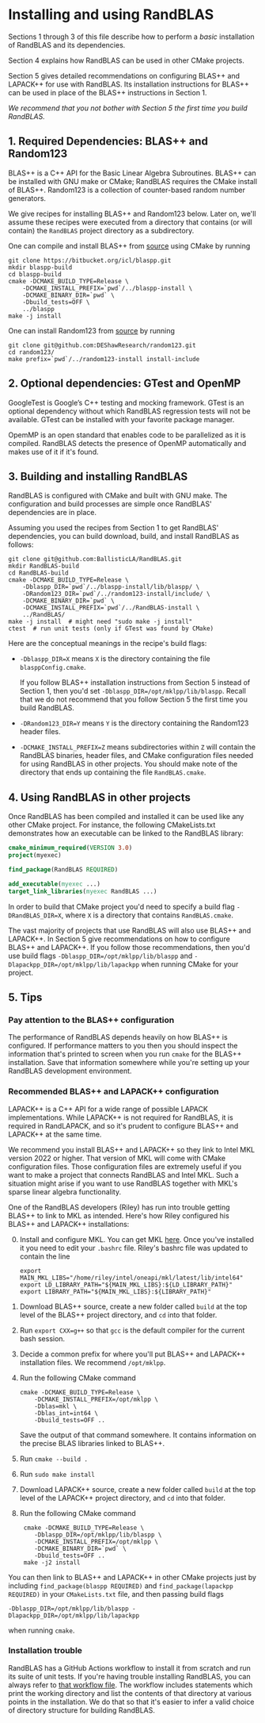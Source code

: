 
# Installing and using RandBLAS

Sections 1 through 3 of this file describe how to perform a *basic* installation
of RandBLAS and its dependencies.

Section 4 explains how RandBLAS can be used in other CMake projects.

Section 5 gives detailed recommendations on configuring BLAS++ and LAPACK++
for use with RandBLAS.
Its installation instructions for BLAS++ can be used in place
of the BLAS++ instructions in Section 1.

*We recommend that you not bother with Section 5 the first time you build RandBLAS.*


## 1. Required Dependencies: BLAS++ and Random123

BLAS++ is a C++ API for the Basic Linear Algebra Subroutines.
BLAS++ can be installed with GNU make or CMake;
RandBLAS requires the CMake install of BLAS++. 
Random123 is a collection of counter-based random number generators.

We give recipes for installing BLAS++ and Random123 below.
Later on, we'll assume these recipes were executed from a directory
that contains (or will contain) the ``RandBLAS`` project directory as a subdirectory.

One can compile and install BLAS++ from
[source](https://bitbucket.org/icl/blaspp/src/master/) using CMake by running
```shell
git clone https://bitbucket.org/icl/blaspp.git
mkdir blaspp-build
cd blaspp-build
cmake -DCMAKE_BUILD_TYPE=Release \
    -DCMAKE_INSTALL_PREFIX=`pwd`/../blaspp-install \
    -DCMAKE_BINARY_DIR=`pwd` \ 
    -Dbuild_tests=OFF \
    ../blaspp
make -j install
```

One can install Random123 from
[source](https://github.com/DEShawResearch/random123) by running
```shell
git clone git@github.com:DEShawResearch/random123.git
cd random123/
make prefix=`pwd`/../random123-install install-include
```

## 2. Optional dependencies: GTest and OpenMP

GoogleTest is Google’s C++ testing and mocking framework.  GTest is an optional
dependency without which RandBLAS regression tests will not be available. GTest
can be installed with your favorite package manager.

OpemMP is an open standard that enables code to be parallelized as it is
compiled. RandBLAS detects the presence of OpenMP automatically and makes use of
it if it's found.

## 3. Building and installing RandBLAS

RandBLAS is configured with CMake and built with GNU make.
The configuration and build processes are simple once RandBLAS' dependencies are in place. 

Assuming you used the recipes from Section 1 to get RandBLAS' dependencies,
you can build download, build, and install RandBLAS as follows:

```shell
git clone git@github.com:BallisticLA/RandBLAS.git
mkdir RandBLAS-build
cd RandBLAS-build
cmake -DCMAKE_BUILD_TYPE=Release \
    -Dblaspp_DIR=`pwd`/../blaspp-install/lib/blaspp/ \
    -DRandom123_DIR=`pwd`/../random123-install/include/ \
    -DCMAKE_BINARY_DIR=`pwd` \
    -DCMAKE_INSTALL_PREFIX=`pwd`/../RandBLAS-install \
    ../RandBLAS/
make -j install  # might need "sudo make -j install"
ctest  # run unit tests (only if GTest was found by CMake)
```

Here are the conceptual meanings in the recipe's build flags:

* `-Dblaspp_DIR=X` means `X` is the directory containing the file `blasppConfig.cmake`.
   
    If you follow BLAS++ installation instructions from Section 5 instead of
    Section 1, then you'd set ``-Dblaspp_DIR=/opt/mklpp/lib/blaspp``.
    Recall that we do not recommend that you follow Section 5 the first time you
    build RandBLAS.

* `-DRandom123_DIR=Y` means `Y` is the directory containing the Random123
  header files.

* `-DCMAKE_INSTALL_PREFIX=Z` means subdirectories within `Z` will contain
   the RandBLAS binaries, header files, and CMake configuration files needed
   for using RandBLAS in other projects. You should make note of the directory
   that ends up containing the file ``RandBLAS.cmake``.


## 4. Using RandBLAS in other projects

Once RandBLAS has been compiled and installed it can be used like any other CMake project.
For instance, the following CMakeLists.txt demonstrates how an executable can
be linked to the RandBLAS library:

```cmake
cmake_minimum_required(VERSION 3.0)
project(myexec)

find_package(RandBLAS REQUIRED)

add_executable(myexec ...)
target_link_libraries(myexec RandBLAS ...)
```
In order to build that CMake project you'd need to specify a build flag ``-DRandBLAS_DIR=X``, where ``X`` is a directory that contains ``RandBLAS.cmake``.

The vast majority of projects that use RandBLAS will also use BLAS++ and LAPACK++.
In Section 5 give recommendations on how to configure BLAS++ and LAPACK++.
If you follow those recommendations, then you'd use build flags
``-Dblaspp_DIR=/opt/mklpp/lib/blaspp`` and ``-Dlapackpp_DIR=/opt/mklpp/lib/lapackpp``
when running CMake for your project.

## 5. Tips

### Pay attention to the BLAS++ configuration

The performance of RandBLAS depends heavily on how BLAS++ is configured.
If performance matters to you then you should inspect the
information that's printed to screen when you run ``cmake`` for the BLAS++ installation.
Save that information somewhere while you're setting up your RandBLAS
development environment.

### Recommended BLAS++ and LAPACK++ configuration

LAPACK++ is a C++ API for a wide range of possible LAPACK implementations.
While LAPACK++ is not required for RandBLAS, it is required in 
RandLAPACK, and so it's prudent to configure BLAS++ and LAPACK++ at the same time.

We recommend you install BLAS++ and LAPACK++ so they link to Intel MKL
version 2022 or higher.
That version of MKL will come with CMake configuration files.
Those configuration files are extremely useful if
you want to make a project that connects RandBLAS and Intel MKL.
Such a situation might arise if you want to use RandBLAS together with
MKL's sparse linear algebra functionality.

One of the RandBLAS developers (Riley) has run into trouble
getting BLAS++ to link to MKL as intended.
Here's how Riley configured his BLAS++ and LAPACK++ installations:

0. Install and configure MKL. You can get MKL [here](https://www.intel.com/content/www/us/en/developer/tools/oneapi/base-toolkit-download.html?operatingsystem=linux&distributions=webdownload&options=online).
   Once you've installed it you need to edit your `.bashrc` file.
   Riley's bashrc file was updated to contain the line
   ```
   export MAIN_MKL_LIBS="/home/riley/intel/oneapi/mkl/latest/lib/intel64"
   export LD_LIBRARY_PATH="${MAIN_MKL_LIBS}:${LD_LIBRARY_PATH}"
   export LIBRARY_PATH="${MAIN_MKL_LIBS}:${LIBRARY_PATH}"
   ```

1. Download BLAS++ source, create a new folder called ``build``
   at the top level of the BLAS++ project directory, and ``cd`` into that
   folder.

2. Run ``export CXX=g++`` so that ``gcc`` is the default compiler for
   the current bash session.

3. Decide a common prefix for where you'll put BLAS++ and LAPACK++
   installation files. We recommend ``/opt/mklpp``.

4. Run the following CMake command 
    ```
    cmake -DCMAKE_BUILD_TYPE=Release \
        -DCMAKE_INSTALL_PREFIX=/opt/mklpp \
        -Dblas=mkl \
        -Dblas_int=int64 \
        -Dbuild_tests=OFF ..
    ```
   Save the output of that command somewhere. It contains information
   on the precise BLAS libraries linked to BLAS++.

5. Run ``cmake --build .``

6. Run ``sudo make install``

7. Download LAPACK++ source, create a new folder called ``build`` at the top level
   of the LAPACK++ project directory, and ``cd`` into that folder.

8. Run the following CMake command
   ```
    cmake -DCMAKE_BUILD_TYPE=Release \
       -Dblaspp_DIR=/opt/mklpp/lib/blaspp \
       -DCMAKE_INSTALL_PREFIX=/opt/mklpp \
       -DCMAKE_BINARY_DIR=`pwd` \
       -Dbuild_tests=OFF ..
    make -j2 install
    ```

You can then link to BLAS++ and LAPACK++ in other CMake projects
just by including ``find_package(blaspp REQUIRED)`` and ``find_package(lapackpp REQUIRED)``
in your ``CMakeLists.txt`` file, and then passing build flags
```
-Dblaspp_DIR=/opt/mklpp/lib/blaspp -Dlapackpp_DIR=/opt/mklpp/lib/lapackpp
```
when running ``cmake``.

### Installation trouble

RandBLAS has a GitHub Actions workflow to install it from scratch and run its suite of unit tests.
If you're having trouble installing RandBLAS, you can always refer to [that workflow file](https://github.com/BallisticLA/RandBLAS/tree/main/.github/workflows).
The workflow includes statements which print the working directory
and list the contents of that directory at various points in the installation.
We do that so that it's easier to infer a valid choice of directory structure for building RandBLAS.
